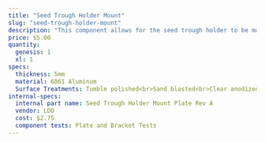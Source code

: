 ```yaml
---
title: "Seed Trough Holder Mount"
slug: "seed-trough-holder-mount"
description: "This component allows for the seed trough holder to be mounted offset from the gantry column so that the seeder may reach the troughs."
price: $5.00
quantity:
  genesis: 1
  xl: 1
specs:
  thickness: 5mm
  material: 6061 Aluminum
  Surface Treatments: Tumble polished<br>Sand blasted<br>Clear anodized
internal-specs:
  internal part name: Seed Trough Holder Mount Plate Rev A
  vendor: LDO
  cost: $2.75
  component tests: Plate and Bracket Tests
---
```

